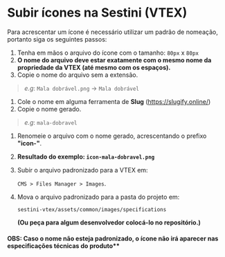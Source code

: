 # Subir ícones na Sestini (VTEX)

Para acrescentar um ícone é necessário utilizar um padrão de nomeação, portanto siga os seguintes passos:

1. Tenha em mãos o arquivo do ícone com o tamanho: `80px` x `80px`
1. **O nome do arquivo deve estar exatamente com o mesmo nome da propriedade da VTEX (até mesmo com os espaços).**
1. Copie o nome do arquivo sem a extensão.
> *e.g*: `Mala dobrável.png` -> `Mala dobrável`
1. Cole o nome em alguma ferramenta de **Slug** (https://slugify.online/)
1. Copie o nome gerado. 
> *e.g*: `mala-dobravel`
1. Renomeie o arquivo com o nome gerado, acrescentando o prefixo **"icon-"**.
1. **Resultado do exemplo: `icon-mala-dobravel.png`**
1. Subir o arquivo padronizado para a VTEX em: 
    
    `CMS > Files Manager > Images`.
1. Mova o arquivo padronizado para a pasta do projeto em: 

    `sestini-vtex/assets/common/images/specifications`
    
    **(Ou peça para algum desenvolvedor colocá-lo no repositório.)**

#### OBS: Caso o nome não esteja padronizado, o ícone não irá aparecer nas especificações técnicas do produto**